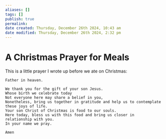 ```yaml
---
aliases: []
tags: []
publish: true
permalink:
date created: Thursday, December 26th 2024, 10:43 am
date modified: Thursday, December 26th 2024, 2:32 pm
---
```


# A Christmas Prayer for Meals

This is a little prayer I wrote up before we ate on Christmas:

```
Father in heaven.

We thank you for the gift of your son Jesus.
Whose birth we celebrate today
Not everyone here may share a belief in you,
Nonetheless, bring us together in gratitude and help us to contemplate these joys of life.
Your son Christ of Christmas is food to our souls.
Here today, bless us with this food and bring us closer in relationship with you.
In your name we pray.

Amen
```